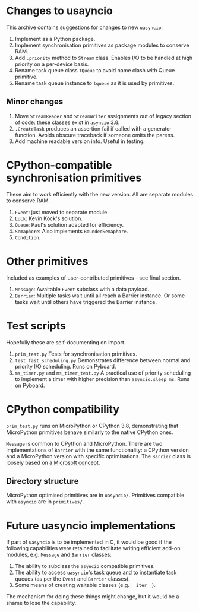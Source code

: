 # Changes to usayncio

This archive contains suggestions for changes to new `uasyncio`:

 1. Implement as a Python package.
 2. Implement synchronisation primitives as package modules to conserve RAM.
 3. Add `.priority` method to `Stream` class. Enables I/O to be handled at high
 priority on a per-device basis.
 4. Rename task queue class `TQueue` to avoid name clash with Queue primitive.
 5. Rename task queue instance to `tqueue` as it is used by primitives.

## Minor changes

 1. Move `StreamReader` and `StreamWriter` assignments out of legacy section of
 code: these classes exist in `asyncio` 3.8.
 2. `.CreateTask` produces an assertion fail if called with a generator function.
 Avoids obscure traceback if someone omits the parens.
 3. Add machine readable version info. Useful in testing.

# CPython-compatible synchronisation primitives

These aim to work efficiently with the new version. All are separate modules to
conserve RAM.

 1. `Event`: just moved to separate module.
 2. `Lock`: Kevin Köck's solution.
 3. `Queue`: Paul's solution adapted for efficiency.
 4. `Semaphore`: Also implements `BoundedSemaphore`.
 5. `Condition`.

# Other primitives

Included as examples of user-contributed primitives - see final section.

 1. `Message`: Awaitable `Event` subclass with a data payload.
 2. `Barrier`: Multiple tasks wait until all reach a Barrier instance. Or some
 tasks wait until others have triggered the Barrier instance.

# Test scripts

Hopefully these are self-documenting on import.

 1. `prim_test.py` Tests for synchronisation primitives.
 2. `test_fast_scheduling.py` Demonstrates difference between normal and priority
 I/O scheduling. Runs on Pyboard.
 3. `ms_timer.py` and `ms_timer_test.py` A practical use of priority scheduling to
 implement a timer with higher precision than `asyncio.sleep_ms`. Runs on Pyboard.

# CPython compatibility

`prim_test.py` runs on MicroPython or CPython 3.8, demonstrating that MicroPython
primitives behave similarly to the native CPython ones.

`Message` is common to CPython and MicroPython.
There are two implementations of `Barrier` with the same functionality: a CPython
version and a MicroPython version with specific optimisations. The `Barrier` class
is loosely based on
[a Microsoft concept](https://docs.microsoft.com/en-us/windows/win32/sync/synchronization-barriers).

## Directory structure

MicroPython optimised primitives are in `uasyncio/`. Primitives compatible with
`asyncio` are in `primitives/`.

# Future uasyncio implementations

If part of `uasyncio` is to be implemented in C, it would be good if the following
capabilities were retained to facilitate writing efficient add-on modules, e.g.
`Message` and `Barrier` classes:
 1. The ability to subclass the `asyncio` compatible primitives.
 2. The ability to access `uasyncio`'s task queue and to instantiate task queues
 (as per the `Event` and `Barrier` classes).
 3. Some means of creating waitable classes (e.g. `__iter__`).

The mechanism for doing these things might change, but it would be a shame to lose
the capability.
